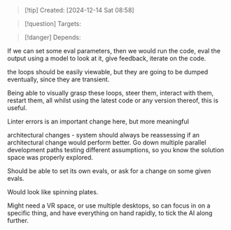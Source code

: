 
>[!tip] Created: [2024-12-14 Sat 08:58]

>[!question] Targets: 

>[!danger] Depends: 

If we can set some eval parameters, then we would run the code, eval the output using a model to look at it, give feedback, iterate on the code.

the loops should be easily viewable, but they are going to be dumped eventually, since they are transient.

Being able to visually grasp these loops, steer them, interact with them, restart them, all whilst using the latest code or any version thereof, this is useful.

Linter errors is an important change here, but more meaningful 

architectural changes - system should always be reassessing if an architectural change would perform better.  Go down multiple parallel development paths testing different assumptions, so you know the solution space was properly explored.

Should be able to set its own evals, or ask for a change on some given evals.

Would look like spinning plates.

Might need a VR space, or use multiple desktops, so can focus in on a specific thing, and have everything on hand rapidly, to tick the AI along further.